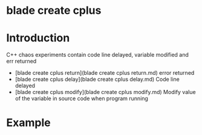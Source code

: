 # blade create cplus

# **Introduction**
C++ chaos experiments contain code line delayed, variable modified and err returned
* [blade create cplus return](blade create cplus return.md)	error returned
* [blade create cplus delay](blade create cplus delay.md)	Code line delayed
* [blade create cplus modify](blade create cplus modify.md)	Modify value of the variable in source code when program running


# **Example**
````


````

